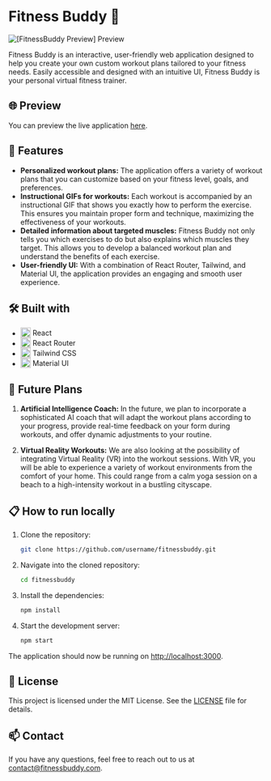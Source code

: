 # Fitness Buddy :muscle:

![[FitnessBuddy Preview] Preview](/preview.png)

Fitness Buddy is an interactive, user-friendly web application designed to help you create your own custom workout plans tailored to your fitness needs. Easily accessible and designed with an intuitive UI, Fitness Buddy is your personal virtual fitness trainer.


## :globe_with_meridians: Preview

You can preview the live application [here](https://fitness-buddy1.netlify.app/).


## :rocket: Features

- **Personalized workout plans:** The application offers a variety of workout plans that you can customize based on your fitness level, goals, and preferences.
- **Instructional GIFs for workouts:** Each workout is accompanied by an instructional GIF that shows you exactly how to perform the exercise. This ensures you maintain proper form and technique, maximizing the effectiveness of your workouts.
- **Detailed information about targeted muscles:** Fitness Buddy not only tells you which exercises to do but also explains which muscles they target. This allows you to develop a balanced workout plan and understand the benefits of each exercise.
- **User-friendly UI:** With a combination of React Router, Tailwind, and Material UI, the application provides an engaging and smooth user experience.


## :hammer_and_wrench: Built with

- <img src="https://img.icons8.com/color/48/000000/react-native.png" width="20" height="20" style="vertical-align: sub"> React
- <img src="https://img.icons8.com/color/48/000000/react-native.png" width="20" height="20" style="vertical-align: sub"> React Router
- <img src="https://img.icons8.com/color/48/000000/tailwindcss.png" width="20" height="20" style="vertical-align: sub"> Tailwind CSS
- <img src="https://img.icons8.com/color/48/000000/material-ui.png" width="20" height="20" style="vertical-align: sub"> Material UI



## :sunrise_over_mountains: Future Plans

1. **Artificial Intelligence Coach:** In the future, we plan to incorporate a sophisticated AI coach that will adapt the workout plans according to your progress, provide real-time feedback on your form during workouts, and offer dynamic adjustments to your routine.

2. **Virtual Reality Workouts:** We are also looking at the possibility of integrating Virtual Reality (VR) into the workout sessions. With VR, you will be able to experience a variety of workout environments from the comfort of your home. This could range from a calm yoga session on a beach to a high-intensity workout in a bustling cityscape.

## :clipboard: How to run locally

1. Clone the repository:
    ```bash
    git clone https://github.com/username/fitnessbuddy.git
    ```
2. Navigate into the cloned repository:
    ```bash
    cd fitnessbuddy
    ```
3. Install the dependencies:
    ```bash
    npm install
    ```
4. Start the development server:
    ```bash
    npm start
    ```
The application should now be running on [http://localhost:3000](http://localhost:3000).


## :memo: License

This project is licensed under the MIT License. See the [LICENSE](LICENSE) file for details.

## :mailbox: Contact

If you have any questions, feel free to reach out to us at [contact@fitnessbuddy.com](mailto:youssefalbokl@gmail.com).
